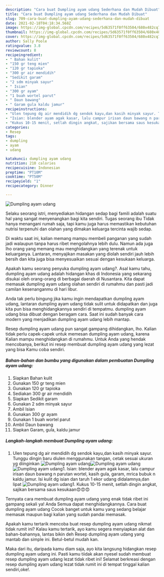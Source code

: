 ```yaml
---
description: "Cara buat Dumpling ayam udang Sederhana dan Mudah Dibuat"
title: "Cara buat Dumpling ayam udang Sederhana dan Mudah Dibuat"
slug: 709-cara-buat-dumpling-ayam-udang-sederhana-dan-mudah-dibuat
date: 2021-02-18T04:18:34.568Z
image: https://img-global.cpcdn.com/recipes/5d63571f0ff63504/680x482cq70/dumpling-ayam-udang-foto-resep-utama.jpg
thumbnail: https://img-global.cpcdn.com/recipes/5d63571f0ff63504/680x482cq70/dumpling-ayam-udang-foto-resep-utama.jpg
cover: https://img-global.cpcdn.com/recipes/5d63571f0ff63504/680x482cq70/dumpling-ayam-udang-foto-resep-utama.jpg
author: Sally Poole
ratingvalue: 3.8
reviewcount: 8
recipeingredient:
- " Bahan kulit"
- "150 gr teng mien"
- "120 gr tapioka"
- "300 gr air mendidih"
- "Sedikit garam"
- "2 sdm minyak sayur"
- " Isian"
- "300 gr ayam"
- "1 buah wortel parut"
- " Daun bawang"
- " Garam gula kaldu jamur"
recipeinstructions:
- "Ulen tepung dg air mendidih dg sendok kayu,dan kasih minyak sayur. Tunggu dingin baru diulen menggunakan tangan, cetak sesuai ukuran yg diinginkan"
- "Isian: blender ayam agak kasar, lalu campur irisan daun bawang n parutan wortel, kasih gula, garam, mrica bubuk n kaldu jamur. Isi kulit dg isian dan taruh 1 ekor udang didalamnya,dan lipat"
- "Kukus 10-15 menit, setlah dingin angkat, sajikan bersama saus kesukaan😍😍😍"
categories:
- Resep
tags:
- dumpling
- ayam
- udang

katakunci: dumpling ayam udang 
nutrition: 210 calories
recipecuisine: Indonesian
preptime: "PT10M"
cooktime: "PT50M"
recipeyield: "1"
recipecategory: Dinner

---
```



![Dumpling ayam udang](https://img-global.cpcdn.com/recipes/5d63571f0ff63504/680x482cq70/dumpling-ayam-udang-foto-resep-utama.jpg)

Selaku seorang istri, menyediakan hidangan sedap bagi famili adalah suatu hal yang sangat menyenangkan bagi kita sendiri. Tugas seorang ibu Tidak hanya menangani rumah saja, tapi kamu juga harus memastikan kebutuhan nutrisi terpenuhi dan olahan yang dimakan keluarga tercinta wajib sedap.

Di waktu  saat ini, kalian memang mampu membeli panganan yang sudah jadi walaupun tanpa harus ribet mengolahnya lebih dulu. Namun ada juga lho orang yang memang mau menghidangkan yang terenak untuk keluarganya. Lantaran, menyajikan masakan yang diolah sendiri jauh lebih bersih dan kita juga bisa menyesuaikan sesuai dengan kesukaan keluarga. 



Apakah kamu seorang penyuka dumpling ayam udang?. Asal kamu tahu, dumpling ayam udang adalah hidangan khas di Indonesia yang sekarang disukai oleh orang-orang di berbagai daerah di Nusantara. Kita dapat memasak dumpling ayam udang olahan sendiri di rumahmu dan pasti jadi camilan kesenanganmu di hari libur.

Anda tak perlu bingung jika kamu ingin mendapatkan dumpling ayam udang, lantaran dumpling ayam udang tidak sulit untuk didapatkan dan juga kita pun bisa menghidangkannya sendiri di tempatmu. dumpling ayam udang bisa dibuat dengan beragam cara. Saat ini sudah banyak cara modern yang menjadikan dumpling ayam udang lebih mantap.

Resep dumpling ayam udang pun sangat gampang dihidangkan, lho. Kalian tidak perlu capek-capek untuk memesan dumpling ayam udang, karena Kalian mampu menghidangkan di rumahmu. Untuk Anda yang hendak mencobanya, berikut ini resep membuat dumpling ayam udang yang lezat yang bisa Kamu coba sendiri.

<!--inarticleads1-->

##### Bahan-bahan dan bumbu yang digunakan dalam pembuatan Dumpling ayam udang:

1. Siapkan  Bahan kulit
1. Gunakan 150 gr teng mien
1. Gunakan 120 gr tapioka
1. Sediakan 300 gr air mendidih
1. Siapkan Sedikit garam
1. Gunakan 2 sdm minyak sayur
1. Ambil  Isian
1. Gunakan 300 gr ayam
1. Gunakan 1 buah wortel parut
1. Ambil  Daun bawang
1. Siapkan  Garam, gula, kaldu jamur




<!--inarticleads2-->

##### Langkah-langkah membuat Dumpling ayam udang:

1. Ulen tepung dg air mendidih dg sendok kayu,dan kasih minyak sayur. Tunggu dingin baru diulen menggunakan tangan, cetak sesuai ukuran yg diinginkan
<img src="https://img-global.cpcdn.com/steps/0dd9cafdb536c4b8/160x128cq70/dumpling-ayam-udang-langkah-memasak-1-foto.jpg" alt="Dumpling ayam udang"><img src="https://img-global.cpcdn.com/steps/7e552744d92a43e7/160x128cq70/dumpling-ayam-udang-langkah-memasak-1-foto.jpg" alt="Dumpling ayam udang"><img src="https://img-global.cpcdn.com/steps/2b88ab81ca8505cd/160x128cq70/dumpling-ayam-udang-langkah-memasak-1-foto.jpg" alt="Dumpling ayam udang">1. Isian: blender ayam agak kasar, lalu campur irisan daun bawang n parutan wortel, kasih gula, garam, mrica bubuk n kaldu jamur. Isi kulit dg isian dan taruh 1 ekor udang didalamnya,dan lipat
<img src="https://img-global.cpcdn.com/steps/7a4076fb26f0669c/160x128cq70/dumpling-ayam-udang-langkah-memasak-2-foto.jpg" alt="Dumpling ayam udang">1. Kukus 10-15 menit, setlah dingin angkat, sajikan bersama saus kesukaan😍😍😍




Ternyata cara membuat dumpling ayam udang yang enak tidak ribet ini gampang sekali ya! Anda Semua dapat menghidangkannya. Cara buat dumpling ayam udang Cocok banget untuk kamu yang sedang belajar memasak maupun bagi kalian yang sudah pandai memasak.

Apakah kamu tertarik mencoba buat resep dumpling ayam udang nikmat tidak rumit ini? Kalau kamu tertarik, ayo kamu segera menyiapkan alat dan bahan-bahannya, lantas bikin deh Resep dumpling ayam udang yang mantab dan simple ini. Betul-betul mudah kan. 

Maka dari itu, daripada kamu diam saja, ayo kita langsung hidangkan resep dumpling ayam udang ini. Pasti kamu tiidak akan nyesel sudah membuat resep dumpling ayam udang lezat tidak ribet ini! Selamat berkreasi dengan resep dumpling ayam udang lezat tidak rumit ini di tempat tinggal kalian sendiri,oke!.

